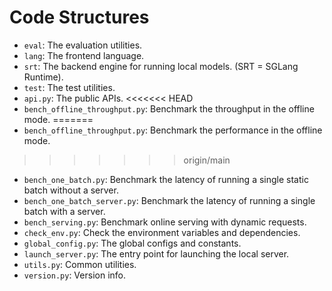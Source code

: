 # Code Structures

- `eval`: The evaluation utilities.
- `lang`: The frontend language.
- `srt`: The backend engine for running local models. (SRT = SGLang Runtime).
- `test`: The test utilities.
- `api.py`: The public APIs.
<<<<<<< HEAD
- `bench_offline_throughput.py`: Benchmark the throughput in the offline mode.
=======
- `bench_offline_throughput.py`: Benchmark the performance in the offline mode.
>>>>>>> origin/main
- `bench_one_batch.py`: Benchmark the latency of running a single static batch without a server.
- `bench_one_batch_server.py`: Benchmark the latency of running a single batch with a server.
- `bench_serving.py`: Benchmark online serving with dynamic requests.
- `check_env.py`: Check the environment variables and dependencies.
- `global_config.py`: The global configs and constants.
- `launch_server.py`: The entry point for launching the local server.
- `utils.py`: Common utilities.
- `version.py`: Version info.
